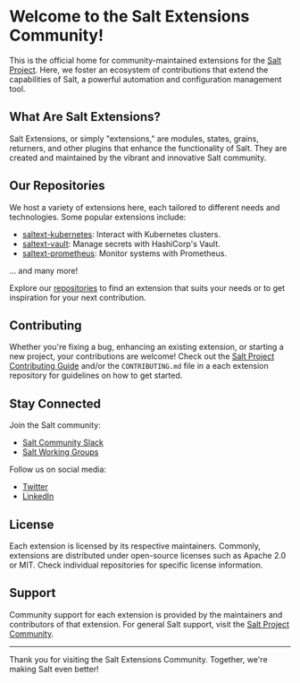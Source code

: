 # Welcome to the Salt Extensions Community!

This is the official home for community-maintained extensions for the [Salt Project](https://saltproject.io/). Here, we
foster an ecosystem of contributions that extend the capabilities of Salt, a powerful automation and configuration
management tool.

## What Are Salt Extensions?

Salt Extensions, or simply "extensions," are modules, states, grains, returners, and other plugins that enhance the
functionality of Salt. They are created and maintained by the vibrant and innovative Salt community.

## Our Repositories

We host a variety of extensions here, each tailored to different needs and technologies. Some popular extensions
include:

- [saltext-kubernetes](https://github.com/salt-extensions/saltext-kubernetes): Interact with Kubernetes clusters.
- [saltext-vault](https://github.com/salt-extensions/saltext-vault): Manage secrets with HashiCorp's Vault.
- [saltext-prometheus](https://github.com/salt-extensions/saltext-prometheus): Monitor systems with Prometheus.

... and many more!

Explore our [repositories](https://github.com/orgs/salt-extensions/repositories) to find an extension that suits your
needs or to get inspiration for your next contribution.

## Contributing

Whether you're fixing a bug, enhancing an existing extension, or starting a new project, your contributions are welcome!
Check out the [Salt Project Contributing
Guide](https://docs.saltproject.io/en/latest/topics/development/contributing.html) and/or the `CONTRIBUTING.md` file in
a each extension repository for guidelines on how to get started.

## Stay Connected

Join the Salt community:

- [Salt Community Slack](https://saltstackcommunity.slack.com/)
- [Salt Working Groups](https://saltproject.io/working-groups/)

Follow us on social media:

- [Twitter](https://twitter.com/Salt_Project_OS)
- [LinkedIn](https://www.linkedin.com/company/saltproject/)

## License

Each extension is licensed by its respective maintainers. Commonly, extensions are distributed under open-source
licenses such as Apache 2.0 or MIT. Check individual repositories for specific license information.

## Support

Community support for each extension is provided by the maintainers and contributors of that extension. For general Salt
support, visit the [Salt Project Community](https://community.saltproject.io/).

---

Thank you for visiting the Salt Extensions Community. Together, we're making Salt even better!
